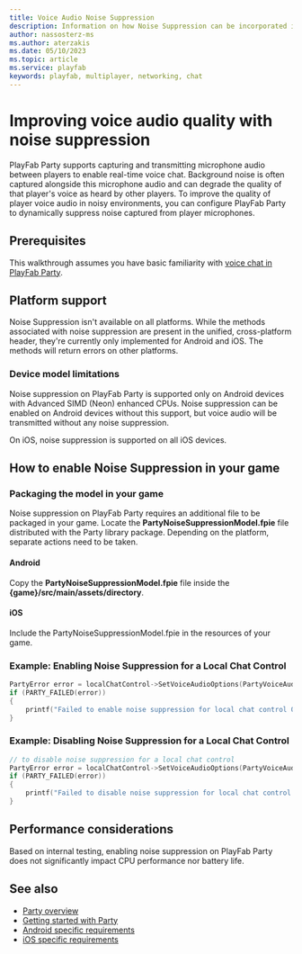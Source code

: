 ```yaml
---
title: Voice Audio Noise Suppression
description: Information on how Noise Suppression can be incorporated into PlayFab Party Voice Audio.
author: nassosterz-ms
ms.author: aterzakis
ms.date: 05/10/2023
ms.topic: article
ms.service: playfab
keywords: playfab, multiplayer, networking, chat
---
```


# Improving voice audio quality with noise suppression

PlayFab Party supports capturing and transmitting microphone audio between players to enable real-time voice chat. Background noise is often captured alongside this microphone audio and can degrade the quality of that player's voice as heard by other players. To improve the quality of player voice audio in noisy environments, you can configure PlayFab Party to dynamically suppress noise captured from player microphones.

## Prerequisites

This walkthrough assumes you have basic familiarity with [voice chat in PlayFab Party](concepts-chat.md).

## Platform support

Noise Suppression isn't available on all platforms. While the methods associated with noise suppression are present in the unified, cross-platform header, they're currently only implemented for Android and iOS. The methods will return errors on other platforms.

### Device model limitations

Noise suppression on PlayFab Party is supported only on Android devices with Advanced SIMD (Neon) enhanced CPUs. Noise suppression can be enabled on Android devices without this support, but voice audio will be transmitted without any noise suppression.

On iOS, noise suppression is supported on all iOS devices.

## How to enable Noise Suppression in your game

### Packaging the model in your game

Noise suppression on PlayFab Party requires an additional file to be packaged in your game. Locate the **PartyNoiseSuppressionModel.fpie** file distributed with the Party library package. Depending on the platform, separate actions need to be taken.

#### Android

Copy the **PartyNoiseSuppressionModel.fpie** file inside the **{game}/src/main/assets/directory**.

#### iOS

Include the PartyNoiseSuppressionModel.fpie in the resources of your game.

### Example: Enabling Noise Suppression for a Local Chat Control

```cpp
PartyError error = localChatControl->SetVoiceAudioOptions(PartyVoiceAudioOptions::NoiseSuppression);
if (PARTY_FAILED(error))
{
    printf("Failed to enable noise suppression for local chat control 0x%p! error = 0x%08x\n", localChatControl, error);
}
```

### Example: Disabling Noise Suppression for a Local Chat Control

```cpp
// to disable noise suppression for a local chat control
PartyError error = localChatControl->SetVoiceAudioOptions(PartyVoiceAudioOptions::None);
if (PARTY_FAILED(error))
{
    printf("Failed to disable noise suppression for local chat control 0x%p! error = 0x%08x\n", localChatControl, error);
}
```

## Performance considerations

Based on internal testing, enabling noise suppression on PlayFab Party does not significantly impact CPU performance nor battery life.

## See also

* [Party overview](index.md)
* [Getting started with Party](party-getting-started.md)
* [Android specific requirements](android-specific-requirements.md)
* [iOS specific requirements](ios-specific-requirements.md)
